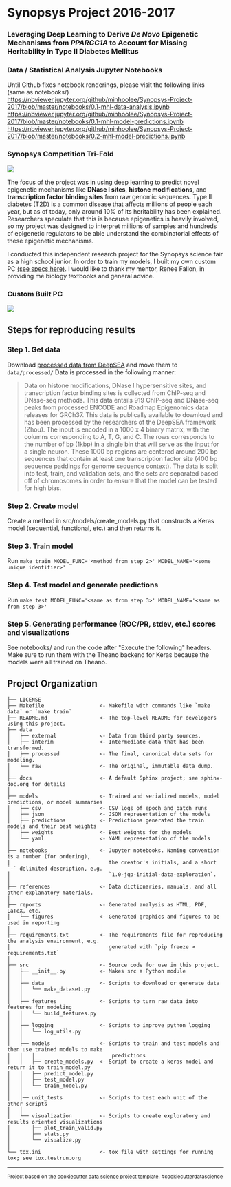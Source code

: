 Synopsys Project 2016-2017
==============================
### Leveraging Deep Learning to Derive _De Novo_ Epigenetic Mechanisms from _PPARGC1A_ to Account for Missing Heritability in Type II Diabetes Mellitus

### Data / Statistical Analysis Jupyter Notebooks
Until Github fixes notebook renderings, please visit the following links (same as notebooks/)
https://nbviewer.jupyter.org/github/minhoolee/Synopsys-Project-2017/blob/master/notebooks/0.1-mhl-data-analysis.ipynb  
https://nbviewer.jupyter.org/github/minhoolee/Synopsys-Project-2017/blob/master/notebooks/0.1-mhl-model-predictions.ipynb  
https://nbviewer.jupyter.org/github/minhoolee/Synopsys-Project-2017/blob/master/notebooks/0.2-mhl-model-predictions.ipynb  

### Synopsys Competition Tri-Fold
<img src="https://cloud.githubusercontent.com/assets/10465228/24325410/a0631506-1155-11e7-8f5e-756332d353d1.jpg"/>

The focus of the project was in using deep learning to predict novel epigenetic 
mechanisms like __DNase I sites__, __histone modifications__, and 
__transcription factor binding sites__ from raw genomic sequences. Type II 
diabetes (T2D) is a common disease that affects millions of people each year, 
but as of today, only around 10% of its heritability has been explained. 
Researchers speculate that this is because epigenetics is heavily involved, so 
my project was designed to interpret millions of samples and hundreds of 
epigenetic regulators to be able understand the combinatorial effects of these 
epigenetic mechanisms.

I conducted this independent research project for the Synopsys science fair as 
a high school junior. In order to train my models, I built my own custom PC [(see
specs here)](https://pcpartpicker.com/user/minhoolee/saved/GZskLk). I would like to 
thank my mentor, Renee Fallon, in providing me biology textbooks and general advice.

### Custom Built PC 
<img src="https://cloud.githubusercontent.com/assets/10465228/24325200/e7be4be6-1150-11e7-82ef-5f7c4ba73ca3.JPG"/>

## Steps for reproducing results

### Step 1. Get data
Download [processed data from DeepSEA](http://deepsea.princeton.edu/media/code/deepsea_train_bundle.v0.9.tar.gz) 
and move them to `data/processed/`
Data is processed in the following manner:

> Data on histone modifications, DNase I hypersensitive sites, and 
transcription factor binding sites is collected from ChIP-seq and DNase-seq 
methods. This data entails 919 ChIP-seq and DNase-seq peaks from processed 
ENCODE and Roadmap Epigenomics data releases for GRCh37. This data is 
publically available to download and has been processed by the researchers of 
the DeepSEA framework (Zhou). The input is encoded in a 1000 x 4 binary matrix, 
with the columns corresponding to A, T, G, and C. The rows corresponds to the 
number of bp (1kbp) in a single bin that will serve as the input for a single 
neuron. These 1000 bp regions are centered around 200 bp sequences that contain 
at least one transcription factor site (400 bp sequence paddings for genome 
sequence context). The data is split into test, train, and validation sets, and 
the sets are separated based off of chromosomes in order to ensure that the 
model can be tested for high bias.

### Step 2. Create model
Create a method in src/models/create_models.py that constructs a Keras model 
(sequential, functional, etc.) and then returns it.

### Step 3. Train model
Run `make train MODEL_FUNC='<method from step 2>' MODEL_NAME='<some unique identifier>'`

### Step 4. Test model and generate predictions
Run `make test MODEL_FUNC='<same as from step 3>' MODEL_NAME='<same as from step 3>'`

### Step 5. Generating performance (ROC/PR, stdev, etc.) scores and visualizations
See notebooks/ and run the code after "Execute the following" headers. Make 
sure to run them with the Theano backend for Keras because the models were all 
trained on Theano.

Project Organization
------------

    ├── LICENSE
    ├── Makefile                  <- Makefile with commands like `make data` or `make train`
    ├── README.md                 <- The top-level README for developers using this project.
    ├── data
    │   ├── external              <- Data from third party sources.
    │   ├── interim               <- Intermediate data that has been transformed.
    │   ├── processed             <- The final, canonical data sets for modeling.
    │   └── raw                   <- The original, immutable data dump.
    │
    ├── docs                      <- A default Sphinx project; see sphinx-doc.org for details
    │
    ├── models                    <- Trained and serialized models, model predictions, or model summaries
    │   ├── csv                   <- CSV logs of epoch and batch runs
    │   ├── json                  <- JSON representation of the models
    │   ├── predictions           <- Predictions generated the train models and their best weights
    │   ├── weights               <- Best weights for the models
    │   └── yaml                  <- YAML representation of the models
    │
    ├── notebooks                 <- Jupyter notebooks. Naming convention is a number (for ordering),
    │                                the creator's initials, and a short `-` delimited description, e.g.
    │                                `1.0-jqp-initial-data-exploration`.
    │
    ├── references                <- Data dictionaries, manuals, and all other explanatory materials.
    │
    ├── reports                   <- Generated analysis as HTML, PDF, LaTeX, etc.
    │   └── figures               <- Generated graphics and figures to be used in reporting
    │
    ├── requirements.txt          <- The requirements file for reproducing the analysis environment, e.g.
    │                                generated with `pip freeze > requirements.txt`
    │
    ├── src                       <- Source code for use in this project.
    │   ├── __init__.py           <- Makes src a Python module
    │   │
    │   ├── data                  <- Scripts to download or generate data
    │   │   └── make_dataset.py
    │   │
    │   ├── features              <- Scripts to turn raw data into features for modeling
    │   │   └── build_features.py
    │   │
    │   ├── logging               <- Scripts to improve python logging
    │   │   └── log_utils.py
    │   │
    │   ├── models                <- Scripts to train and test models and then use trained models to make
    │   │   │                         predictions
    │   │   ├── create_models.py  <- Script to create a keras model and return it to train_model.py
    │   │   ├── predict_model.py
    │   │   ├── test_model.py
    │   │   └── train_model.py
    │   │
    │   │── unit_tests            <- Scripts to test each unit of the other scripts
    │   │
    │   └── visualization         <- Scripts to create exploratory and results oriented visualizations
    │       ├── plot_train_valid.py
    │       ├── stats.py
    │       └── visualize.py
    │
    └── tox.ini                   <- tox file with settings for running tox; see tox.testrun.org

--------

<p><small>Project based on the <a target="_blank" href="https://drivendata.github.io/cookiecutter-data-science/">cookiecutter data science project template</a>. #cookiecutterdatascience</small></p>
